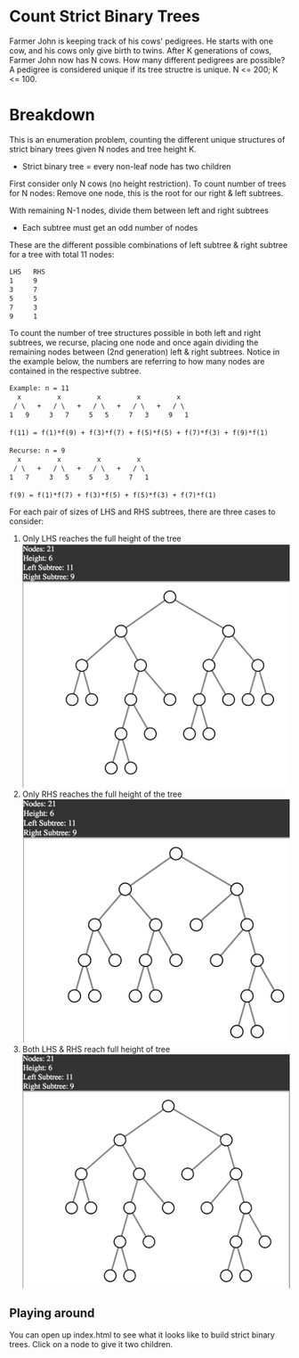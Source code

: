# Count Strict Binary Trees
Farmer John is keeping track of his cows' pedigrees. He starts with one cow, and his cows only give birth to twins. After K generations of cows, Farmer John now has N cows. How many different pedigrees are possible? A pedigree is considered unique if its tree structre is unique. N <= 200; K <= 100.

# Breakdown

This is an enumeration problem, counting the different unique structures of strict binary trees given N nodes and tree height K.

* Strict binary tree = every non-leaf node has two children

First consider only N cows (no height restriction). To count number of trees for N nodes: Remove one node, this is the root for our right & left subtrees.

With remaining N-1 nodes, divide them between left and right subtrees

* Each subtree must get an odd number of nodes

These are the different possible combinations of left subtree & right subtree for a tree with total 11 nodes:

    LHS   RHS
    1     9
    3     7
    5     5
    7     3
    9     1

To count the number of tree structures possible in both left and right subtrees, we recurse, placing one node and once again dividing the remaining nodes between (2nd generation) left & right subtrees. Notice in the example below, the numbers are referring to how many nodes are contained in the respective subtree.

    Example: n = 11
      x         x         x         x         x
     / \   +   / \   +   / \   +   / \   +   / \
    1   9     3   7     5   5     7   3     9   1

    f(11) = f(1)*f(9) + f(3)*f(7) + f(5)*f(5) + f(7)*f(3) + f(9)*f(1)

    Recurse: n = 9
      x         x         x         x
     / \   +   / \   +   / \   +   / \
    1   7     3   5     5   3     7   1

    f(9) = f(1)*f(7) + f(3)*f(5) + f(5)*f(3) + f(7)*f(1)

For each pair of sizes of LHS and RHS subtrees, there are three cases to consider:
1. Only LHS reaches the full height of the tree
![](LeftSubtreeLonger.png)
2. Only RHS reaches the full height of the tree
![](RightSubtreeLonger.png)
3. Both LHS & RHS reach full height of tree
![](EqualHeightSubtrees.png)

## Playing around
You can open up index.html to see what it looks like to build strict binary trees. Click on a node to give it two children.
